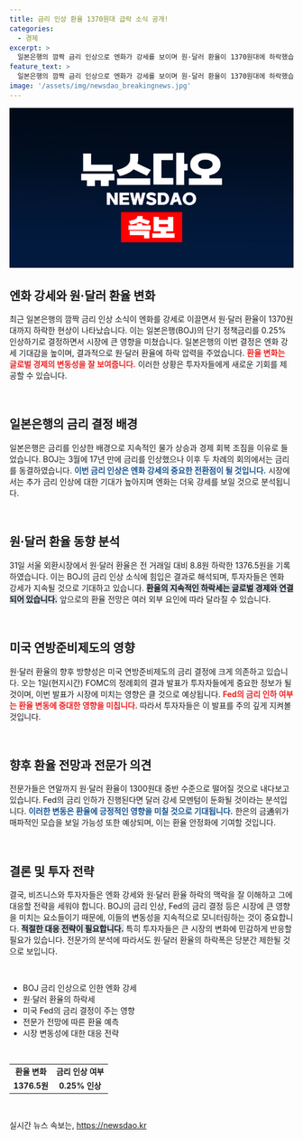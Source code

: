 ```yaml
---
title: 금리 인상 환율 1370원대 급락 소식 공개!
categories:
  - 경제
excerpt: >
  일본은행의 깜짝 금리 인상으로 엔화가 강세를 보이며 원·달러 환율이 1370원대에 하락했습니다. 시장은 미국 Fed의 결정에 주목하고 있으며, 원화 강세 전망이 커지고 있습니다. 자세한 내용은 클릭하여 확인하세요!
feature_text: >
  일본은행의 깜짝 금리 인상으로 엔화가 강세를 보이며 원·달러 환율이 1370원대에 하락했습니다. 시장은 미국 Fed의 결정에 주목하고 있으며, 원화 강세 전망이 커지고 있습니다. 자세한 내용은 클릭하여 확인하세요!
image: '/assets/img/newsdao_breakingnews.jpg'
---
```


<p><img src="/assets/img/newsdao_breakingnews.jpg" alt="bookingtag 속보" /></p>

<h2 data-ke-size="size26">엔화 강세와 원·달러 환율 변화</h2>

<p data-ke-size="size16">최근 일본은행의 깜짝 금리 인상 소식이 엔화를 강세로 이끌면서 원·달러 환율이 1370원대까지 하락한 현상이 나타났습니다. 이는 일본은행(BOJ)의 단기 정책금리를 0.25% 인상하기로 결정하면서 시장에 큰 영향을 미쳤습니다. 일본은행의 이번 결정은 엔화 강세 기대감을 높이며, 결과적으로 원·달러 환율에 하락 압력을 주었습니다. <b><span style="color: #ee2323;">환율 변화는 글로벌 경제의 변동성을 잘 보여줍니다.</span></b> 이러한 상황은 투자자들에게 새로운 기회를 제공할 수 있습니다.</p>

<p data-ke-size="size16">&nbsp;</p>

<h2 data-ke-size="size26">일본은행의 금리 결정 배경</h2>

<p data-ke-size="size16">일본은행은 금리를 인상한 배경으로 지속적인 물가 상승과 경제 회복 조짐을 이유로 들었습니다. BOJ는 3월에 17년 만에 금리를 인상했으나 이후 두 차례의 회의에서는 금리를 동결하였습니다. <b><span style="color: #1a5490;">이번 금리 인상은 엔화 강세의 중요한 전환점이 될 것입니다.</span></b> 시장에서는 추가 금리 인상에 대한 기대가 높아지며 엔화는 더욱 강세를 보일 것으로 분석됩니다.</p>

<p data-ke-size="size16">&nbsp;</p>

<h2 data-ke-size="size26">원·달러 환율 동향 분석</h2>

<p data-ke-size="size16">31일 서울 외환시장에서 원·달러 환율은 전 거래일 대비 8.8원 하락한 1376.5원을 기록하였습니다. 이는 BOJ의 금리 인상 소식에 힘입은 결과로 해석되며, 투자자들은 엔화 강세가 지속될 것으로 기대하고 있습니다. <b><span style="background-color: #21538527;">환율의 지속적인 하락세는 글로벌 경제와 연결되어 있습니다.</span></b> 앞으로의 환율 전망은 여러 외부 요인에 따라 달라질 수 있습니다.</p>

<p data-ke-size="size16">&nbsp;</p>

<h2 data-ke-size="size26">미국 연방준비제도의 영향</h2>

<p data-ke-size="size16">원·달러 환율의 향후 방향성은 미국 연방준비제도의 금리 결정에 크게 의존하고 있습니다. 오는 1일(현지시간) FOMC의 정례회의 결과 발표가 투자자들에게 중요한 정보가 될 것이며, 이번 발표가 시장에 미치는 영향은 클 것으로 예상됩니다. <b><span style="color: #ee2323;">Fed의 금리 인하 여부는 환율 변동에 중대한 영향을 미칩니다.</span></b> 따라서 투자자들은 이 발표를 주의 깊게 지켜볼 것입니다.</p>

<p data-ke-size="size16">&nbsp;</p>

<h2 data-ke-size="size26">향후 환율 전망과 전문가 의견</h2>

<p data-ke-size="size16">전문가들은 연말까지 원·달러 환율이 1300원대 중반 수준으로 떨어질 것으로 내다보고 있습니다. Fed의 금리 인하가 진행된다면 달러 강세 모멘텀이 둔화될 것이라는 분석입니다. <b><span style="color: #1a5490;">이러한 변동은 환율에 긍정적인 영향을 미칠 것으로 기대됩니다.</span></b> 한은의 금通위가 매파적인 모습을 보일 가능성 또한 예상되며, 이는 환율 안정화에 기여할 것입니다.</p>

<p data-ke-size="size16">&nbsp;</p>

<h2 data-ke-size="size26">결론 및 투자 전략</h2>

<p data-ke-size="size16">결국, 비즈니스와 투자자들은 엔화 강세와 원·달러 환율 하락의 맥락을 잘 이해하고 그에 대응할 전략을 세워야 합니다. BOJ의 금리 인상, Fed의 금리 결정 등은 시장에 큰 영향을 미치는 요소들이기 때문에, 이들의 변동성을 지속적으로 모니터링하는 것이 중요합니다. <b><span style="background-color: #21538527;">적절한 대응 전략이 필요합니다.</span></b> 특히 투자자들은 큰 시장의 변화에 민감하게 반응할 필요가 있습니다. 전문가의 분석에 따라서도 원·달러 환율의 하락폭은 당분간 제한될 것으로 보입니다.</p>

<p data-ke-size="size16">&nbsp;</p>

<ul>
    <li>BOJ 금리 인상으로 인한 엔화 강세</li>
    <li>원·달러 환율의 하락세</li>
    <li>미국 Fed의 금리 결정이 주는 영향</li>
    <li>전문가 전망에 따른 환율 예측</li>
    <li>시장 변동성에 대한 대응 전략</li>
</ul>

<p data-ke-size="size16">&nbsp;</p>

<table>
    <tr>
        <td style="text-align: center; height: 17px;"><b>환율 변화</b></td>
        <td style="text-align: center; height: 17px;"><b>금리 인상 여부</b></td>
    </tr>
    <tr>
        <td style="text-align: center; height: 17px;"><b>1376.5원</b></td>
        <td style="text-align: center; height: 17px;"><b>0.25% 인상</b></td>
    </tr>
</table>

<p data-ke-size="size16">&nbsp;</p>
실시간 뉴스 속보는, <a href="https://newsdao.kr" rel="dofollow">https://newsdao.kr</a>


